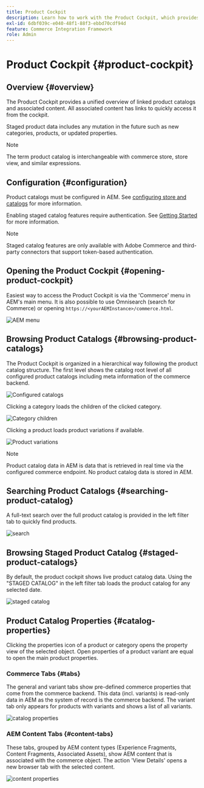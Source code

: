 ```yaml
---
title: Product Cockpit
description: Learn how to work with the Product Cockpit, which provides a unified overview of linked product catalogs and associated content.
exl-id: 6dbf039c-e040-48f1-88f3-ebbd70cdf94d
feature: Commerce Integration Framework
role: Admin
---
```

# Product Cockpit {#product-cockpit}

## Overview {#overview}

The Product Cockpit provides a unified overview of linked product catalogs and associated content. All associated content has links to quickly access it from the cockpit. 

Staged product data includes any mutation in the future such as new categories, products, or updated properties.

>[!NOTE]
>
>The term product catalog is interchangeable with commerce store, store view, and similar expressions.

## Configuration {#configuration}

Product catalogs must be configured in AEM. See [configuring store and catalogs](https://experienceleague.adobe.com/docs/experience-manager-cloud-service/content/content-and-commerce/storefront/getting-started.html#catalog) for more information.

Enabling staged catalog features require authentication. See [Getting Started](https://experienceleague.adobe.com/docs/experience-manager-cloud-service/content/content-and-commerce/storefront/getting-started.html) for more information.

>[!NOTE]
>
>Staged catalog features are only available with Adobe Commerce and third-party connectors that support token-based authentication.

## Opening the Product Cockpit {#opening-product-cockpit}

Easiest way to access the Product Cockpit is via the 'Commerce' menu in AEM's main menu. It is also possible to use Omnisearch (search for Commerce) or opening `https://<yourAEMInstance>/commerce.html`.

![AEM menu](../assets/aem-menu.png)

## Browsing Product Catalogs {#browsing-product-catalogs}

The Product Cockpit is organized in a hierarchical way following the product catalog structure. The first level shows the catalog root level of all configured product catalogs including meta information of the commerce backend.

![Configured catalogs](../assets/catalog-overview.png)

Clicking a category loads the children of the clicked category.

![Category children](../assets/catalog-category-children.png)

Clicking a product loads product variations if available.

![Product variations](../assets/catalog-product-variation.png)

>[!NOTE]
>
>Product catalog data in AEM is data that is retrieved in real time via the configured commerce endpoint. No product catalog data is stored in AEM.

## Searching Product Catalogs {#searching-product-catalog}

A full-text search over the full product catalog is provided in the left filter tab to quickly find products.

![search](../assets/search-cockpit.png)

## Browsing Staged Product Catalog {#staged-product-catalogs}

By default, the product cockpit shows live product catalog data. Using the "STAGED CATALOG" in the left filter tab loads the product catalog for any selected date.

![staged catalog](../assets/staged-cockpit.png)

## Product Catalog Properties {#catalog-properties}

Clicking the properties icon of a product or category opens the property view of the selected object. Open properties of a product variant are equal to open the main product properties.

### Commerce Tabs {#tabs}

The general and variant tabs show pre-defined commerce properties that come from the commerce backend. This data (incl. variants) is read-only data in AEM as the system of record is the commerce backend. The variant tab only appears for products with variants and shows a list of all variants.

![catalog properties](../assets/catalog-properties.png)

### AEM Content Tabs {#content-tabs}

These tabs, grouped by AEM content types (Experience Fragments, Content Fragments, Associated Assets), show AEM content that is associated with the commerce object. The action 'View Details' opens a new browser tab with the selected content.

![content properties](../assets/content-properties.png)
